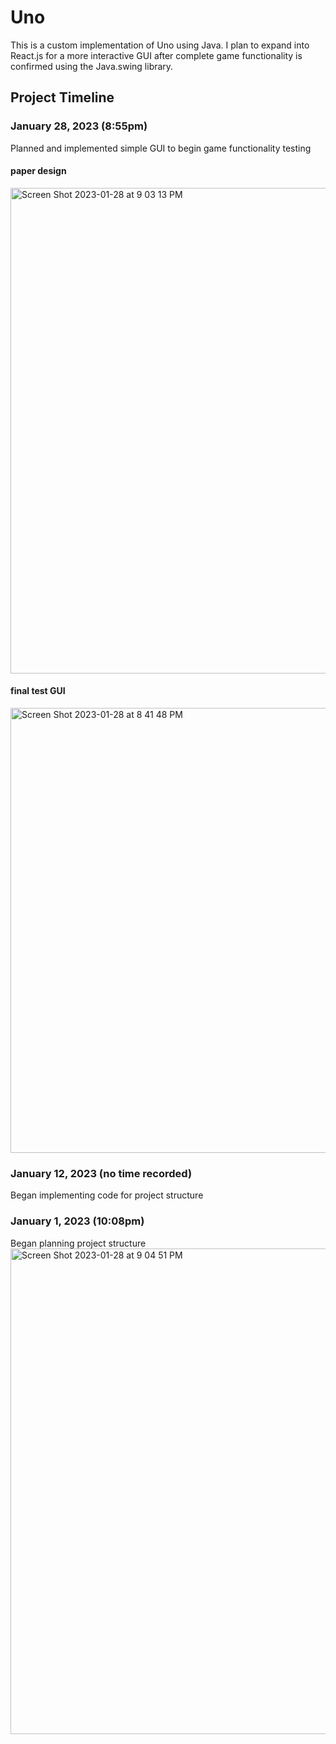 # Uno
This is a custom implementation of Uno using Java. I plan to expand into React.js for a more interactive GUI after complete game functionality is confirmed using the Java.swing library.

## Project Timeline

### January 28, 2023 (8:55pm)
Planned and implemented simple GUI to begin game functionality testing
#### paper design
<img width="777" alt="Screen Shot 2023-01-28 at 9 03 13 PM" src="https://user-images.githubusercontent.com/49254129/215306039-59655970-89b9-4549-9337-8a4048257fbf.png">

#### final test GUI
<img width="712" alt="Screen Shot 2023-01-28 at 8 41 48 PM" src="https://user-images.githubusercontent.com/49254129/215305790-95f32d47-cf46-4536-87e6-f775dac4b74e.png">

### January 12, 2023 (no time recorded)
Began implementing code for project structure

### January 1, 2023 (10:08pm)
Began planning project structure
<img width="777" alt="Screen Shot 2023-01-28 at 9 04 51 PM" src="https://user-images.githubusercontent.com/49254129/215306102-edaa70b2-115c-4dd2-81c0-b25de00004e9.png">



